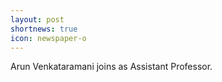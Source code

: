 ```yaml
---
layout: post
shortnews: true
icon: newspaper-o
---
```


Arun Venkataramani joins as Assistant Professor.